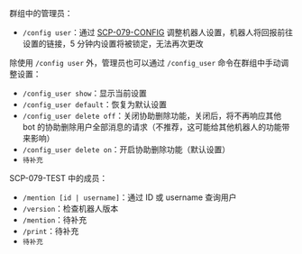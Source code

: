 群组中的管理员：

- `/config user`：通过 [SCP-079-CONFIG](/config/) 调整机器人设置，机器人将回报前往设置的链接，5 分钟内设置将被锁定，无法再次更改

除使用 `/config user` 外，管理员也可以通过 `/config_user` 命令在群组中手动调整设置：

- `/config_user show`：显示当前设置
- `/config_user default`：恢复为默认设置
- `/config_user delete off`：关闭协助删除功能，关闭后，将不再响应其他 bot 的协助删除用户全部消息的请求（不推荐，这可能给其他机器人的功能带来影响）
- `/config_user delete on`：开启协助删除功能（默认设置） 
- `待补充`

SCP-079-TEST 中的成员：

- `/mention [id | username]`：通过 ID 或 username 查询用户
- `/version`：检查机器人版本
- `/mention`：待补充
- `/print`：待补充
- `待补充`
